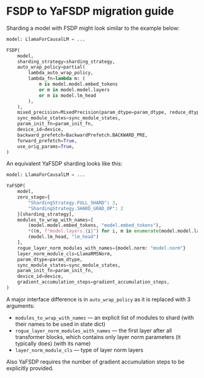 # FSDP to YaFSDP migration guide

Sharding a model with FSDP might look similar to the example below:

```python
model: LlamaForCausalLM = ...

FSDP(
    model,
    sharding_strategy=sharding_strategy,
    auto_wrap_policy=partial(
        lambda_auto_wrap_policy,
        lambda_fn=lambda m: (
            m is model.model.embed_tokens
            or m in model.model.layers
            or m is model.lm_head
        ),
    ),
    mixed_precision=MixedPrecision(param_dtype=param_dtype, reduce_dtype=torch.float32),
    sync_module_states=sync_module_states,
    param_init_fn=param_init_fn,
    device_id=device,
    backward_prefetch=BackwardPrefetch.BACKWARD_PRE,
    forward_prefetch=True,
    use_orig_params=True,
)
```

An equivalent YaFSDP sharding looks like this:

```python
model: LlamaForCausalLM = ...

YaFSDP(
    model,
    zero_stage={
        "ShardingStrategy.FULL_SHARD": 3,
        "ShardingStrategy.SHARD_GRAD_OP": 2
    }[sharding_strategy],
    modules_to_wrap_with_names=[
        (model.model.embed_tokens, "model.embed_tokens"),
        *((m, f"model.layers.{i}") for i, m in enumerate(model.model.layers)),
        (model.lm_head, "lm_head")
    ],
    rogue_layer_norm_modules_with_names={model.norm: "model.norm"}
    layer_norm_module_cls=LlamaRMSNorm,
    param_dtype=param_dtype,
    sync_module_states=sync_module_states,
    param_init_fn=param_init_fn,
    device_id=device,
    gradient_accumulation_steps=gradient_accumulation_steps,
)
```

A major interface difference is in `auto_wrap_policy` as it is replaced with 3
arguments:

- `modules_to_wrap_with_names` — an explicit list of modules to shard (with
  their names to be used in state dict)
- `rogue_layer_norm_modules_with_names` — the first layer after all transformer
  blocks, which contains only layer norm parameters (it typically does) (with
  its name)
- `layer_norm_module_cls` — type of layer norm layers

Also YaFSDP requires the number of gradient accumulation steps to be explicitly
provided.
